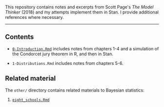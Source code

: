 This repository contains notes and excerpts from Scott Page's *The Model Thinker* (2018) and my attempts implement them in Stan. I provide additional references where necessary.

****

## Contents

- [`0-Introduction.Rmd`](https://acastroaraujo.github.io/ModelThinker/0-Introduction.html) includes notes from chapters 1-4 and a simulation of the Condorcet jury theorem in R, and then in Stan.

- `1-Distributions.Rmd` includes notes from chapters 5-6.


## Related material

The `other/` directory contains related materials to Bayesian statistics:

1. [`eight_schools.Rmd`](https://acastroaraujo.github.io/ModelThinker/other/eight_schools.html)

